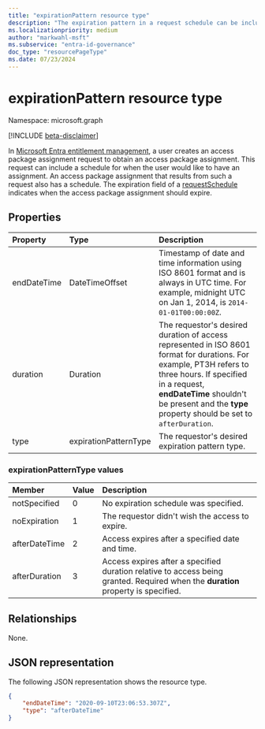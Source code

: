 ```yaml
---
title: "expirationPattern resource type"
description: "The expiration pattern in a request schedule can be included in an access package assignment request and is present in an access package assignment."
ms.localizationpriority: medium
author: "markwahl-msft"
ms.subservice: "entra-id-governance"
doc_type: "resourcePageType"
ms.date: 07/23/2024
---
```


# expirationPattern resource type

Namespace: microsoft.graph

[!INCLUDE [beta-disclaimer](../../includes/beta-disclaimer.md)]

In [Microsoft Entra entitlement management](entitlementmanagement-overview.md), a user creates an access package assignment request to obtain an access package assignment. This request can include a schedule for when the user would like to have an assignment.  An access package assignment that results from such a request also has a schedule.  The expiration field of a [requestSchedule](requestschedule.md) indicates when the access package assignment should expire.

## Properties

| Property     | Type        | Description |
|:-------------|:------------|:------------|
|endDateTime|DateTimeOffset|Timestamp of date and time information using ISO 8601 format and is always in UTC time. For example, midnight UTC on Jan 1, 2014, is `2014-01-01T00:00:00Z`.|
|duration|Duration|The requestor's desired duration of access represented in ISO 8601 format for durations. For example, PT3H refers to three hours.  If specified in a request, **endDateTime** shouldn't be present and the **type** property should be set to `afterDuration`.|
|type|expirationPatternType|The requestor's desired expiration pattern type.|

### expirationPatternType values

| Member | Value| Description |
|:---------------|:--------|:----------|
|notSpecified|0|No expiration schedule was specified.|
|noExpiration|1|The requestor didn't wish the access to expire.|
|afterDateTime|2|Access expires after a specified date and time.|
|afterDuration|3|Access expires after a specified duration relative to access being granted. Required when the **duration** property is specified.|

## Relationships

None.

## JSON representation

The following JSON representation shows the resource type.

<!-- {
  "blockType": "resource",
  "optionalProperties": [

  ],
  "@odata.type": "microsoft.graph.expirationPattern"
}-->

```json
{
    "endDateTime": "2020-09-10T23:06:53.307Z",
    "type": "afterDateTime"
}
```

<!-- uuid: 16cd6b66-4b1a-43a1-adaf-3a886856ed98
2019-02-04 14:57:30 UTC -->
<!-- {
  "type": "#page.annotation",
  "description": "expirationPattern resource",
  "keywords": "",
  "section": "documentation",
  "tocPath": ""
}-->
